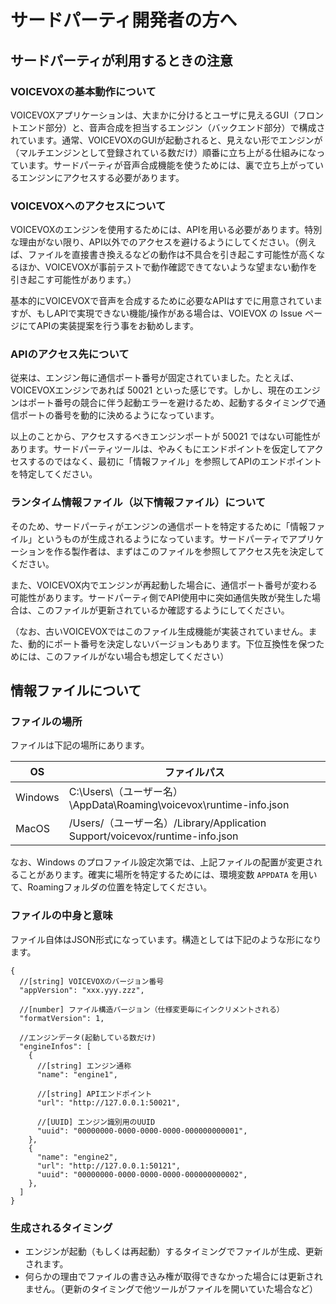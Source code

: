 # サードパーティ開発者の方へ

## サードパーティが利用するときの注意

### VOICEVOXの基本動作について

VOICEVOXアプリケーションは、大まかに分けるとユーザに見えるGUI（フロントエンド部分）と、音声合成を担当するエンジン（バックエンド部分）で構成されています。通常、VOICEVOXのGUIが起動されると、見えない形でエンジンが（マルチエンジンとして登録されている数だけ）順番に立ち上がる仕組みになっています。サードパーティが音声合成機能を使うためには、裏で立ち上がっているエンジンにアクセスする必要があります。

### VOICEVOXへのアクセスについて

VOICEVOXのエンジンを使用するためには、APIを用いる必要があります。特別な理由がない限り、API以外でのアクセスを避けるようにしてください。（例えば、ファイルを直接書き換えるなどの動作は不具合を引き起こす可能性が高くなるほか、VOICEVOXが事前テストで動作確認できてないような望まない動作を引き起こす可能性があります。）

基本的にVOICEVOXで音声を合成するために必要なAPIはすでに用意されていますが、もしAPIで実現できない機能/操作がある場合は、VOIEVOX の Issue ページにてAPIの実装提案を行う事をお勧めします。

### APIのアクセス先について

従来は、エンジン毎に通信ポート番号が固定されていました。たとえば、VOICEVOXエンジンであれば 50021 といった感じです。しかし、現在のエンジンはポート番号の競合に伴う起動エラーを避けるため、起動するタイミングで通信ポートの番号を動的に決めるようになっています。

以上のことから、アクセスするべきエンジンポートが 50021 ではない可能性があります。サードパーティツールは、やみくもにエンドポイントを仮定してアクセスするのではなく、最初に「情報ファイル」を参照してAPIのエンドポイントを特定してください。

### ランタイム情報ファイル（以下情報ファイル）について

そのため、サードパーティがエンジンの通信ポートを特定するために「情報ファイル」というものが生成されるようになっています。サードパーティでアプリケーションを作る製作者は、まずはこのファイルを参照してアクセス先を決定してください。

また、VOICEVOX内でエンジンが再起動した場合に、通信ポート番号が変わる可能性があります。サードパーティ側でAPI使用中に突如通信失敗が発生した場合は、このファイルが更新されているか確認するようにしてください。

（なお、古いVOICEVOXではこのファイル生成機能が実装されていません。また、動的にポート番号を決定しないバージョンもあります。下位互換性を保つためには、このファイルがない場合も想定してください）

## 情報ファイルについて

### ファイルの場所

ファイルは下記の場所にあります。

|OS              |ファイルパス                                                                 |
|----------------|-----------------------------------------------------------------------------|
|Windows         |C:\Users\（ユーザー名）\AppData\Roaming\voicevox\runtime-info.json           |
|MacOS           |/Users/（ユーザー名）/Library/Application Support/voicevox/runtime-info.json |

なお、Windows のプロファイル設定次第では、上記ファイルの配置が変更されることがあります。確実に場所を特定するためには、環境変数 ``APPDATA`` を用いて、Roamingフォルダの位置を特定してください。

### ファイルの中身と意味

ファイル自体はJSON形式になっています。構造としては下記のような形になります。

```JSONC
{
  //[string] VOICEVOXのバージョン番号
  "appVersion": "xxx.yyy.zzz",

  //[number] ファイル構造バージョン（仕様変更毎にインクリメントされる）
  "formatVersion": 1,

  //エンジンデータ(起動している数だけ)
  "engineInfos": [
    {
      //[string] エンジン通称
      "name": "engine1",
      
      //[string] APIエンドポイント
      "url": "http://127.0.0.1:50021",

      //[UUID] エンジン識別用のUUID
      "uuid": "00000000-0000-0000-0000-000000000001",
    },
    {
      "name": "engine2",
      "url": "http://127.0.0.1:50121",
      "uuid": "00000000-0000-0000-0000-000000000002",
    },
  ]
}
```

### 生成されるタイミング

* エンジンが起動（もしくは再起動）するタイミングでファイルが生成、更新されます。
* 何らかの理由でファイルの書き込み権が取得できなかった場合には更新されません。（更新のタイミングで他ツールがファイルを開いていた場合など）
